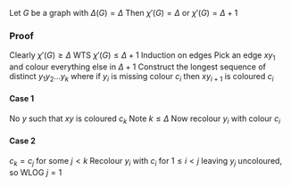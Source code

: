 Let $G$ be a graph with $\Delta(G)=\Delta$
Then $\chi'(G)=\Delta$ or $\chi'(G)=\Delta+1$
### Proof
Clearly $\chi'(G)\geq \Delta$
WTS $\chi'(G)\leq \Delta+1$
Induction on edges
Pick an edge $xy_{1}$ and colour everything else in $\Delta+1$
Construct the longest sequence of distinct $y_{1}y_{2}\dots y_{k}$
where if $y_{i}$ is missing colour $c_i$ then $xy_{i+1}$ is coloured $c_{i}$
#### Case 1
No $y$ such that $xy$ is coloured $c_{k}$
Note $k\leq \Delta$
Now recolour $y_{i}$ with colour $c_{i}$
#### Case 2
$c_{k}=c_{j}$ for some $j<k$
Recolour $y_{i}$ with $c_{i}$ for $1\leq i<j$
leaving $y_{j}$ uncoloured, so WLOG $j=1$
